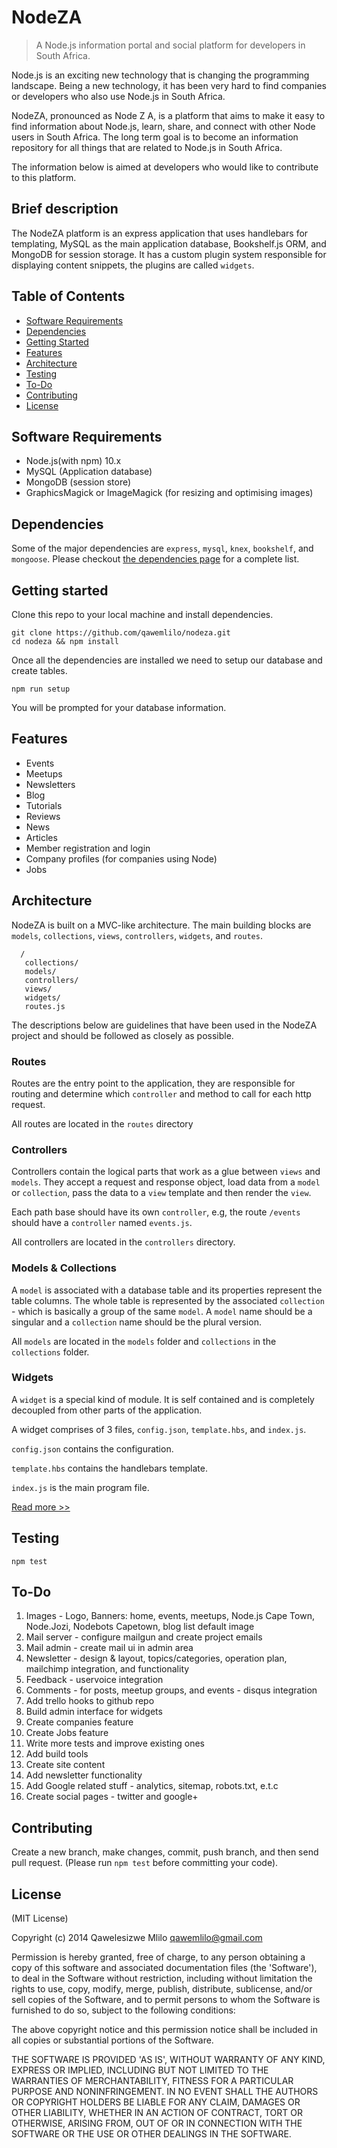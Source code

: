 # NodeZA
> A Node.js information portal and social platform for developers in South Africa.

Node.js is an exciting new technology that is changing the programming landscape. Being a new technology, it has been very hard to find companies or developers who also use Node.js in South Africa.

NodeZA, pronounced as Node Z A, is a platform that aims to make it easy to find information about Node.js, learn, share, and connect with other Node users in South Africa.
The long term goal is to become an information repository for all things that are related to Node.js in South Africa.

The information below is aimed at developers who would like to contribute to this platform.

Brief description
-----------------
The NodeZA platform is an express application that uses handlebars for templating, MySQL as the main application database, Bookshelf.js ORM, and MongoDB for session storage. It has a custom plugin system responsible for displaying content snippets, the plugins are called `widgets`.  


Table of Contents
-----------------

- [Software Requirements](#software-requirements)
- [Dependencies](#dependencies)
- [Getting Started](#getting-started)
- [Features](#features)
- [Architecture](#architecture)
- [Testing](#testing)
- [To-Do](#to-do)
- [Contributing](#contributing)
- [License](#license)



Software Requirements
-------------------
 - Node.js(with npm) 10.x
 - MySQL (Application database)
 - MongoDB (session store)
 - GraphicsMagick or ImageMagick (for resizing and optimising images)


Dependencies
------------
Some of the major dependencies are `express`, `mysql`, `knex`, `bookshelf`, and `mongoose`. Please checkout [the dependencies page](https://github.com/qawemlilo/nodeza/blob/master/docs/dependencies.md) for a complete list.

Getting started
---------------
Clone this repo to your local machine and install dependencies.

```
git clone https://github.com/qawemlilo/nodeza.git
cd nodeza && npm install
```

Once all the dependencies are installed we need to setup our database and create tables.

```
npm run setup
```
You will be prompted for your database information.

Features
--------

- Events
- Meetups
- Newsletters
- Blog
 - Tutorials
 - Reviews
 - News
 - Articles
- Member registration and login
- Company profiles (for companies using Node)
- Jobs



Architecture
------------
NodeZA is built on a MVC-like architecture. The main building blocks are `models`, `collections`, `views`, `controllers`, `widgets`, and `routes`.

      /
       collections/
       models/
       controllers/
       views/
       widgets/
       routes.js



The descriptions below are guidelines that have been used in the NodeZA project and should be followed as closely as possible.

### Routes
Routes are the entry point to the application, they are responsible for routing and determine which `controller` and method to call for each http request. 

All routes are located in the `routes` directory


### Controllers
Controllers contain the logical parts that work as a glue between `views` and `models`. They accept a request and response object, load data from a `model` or `collection`, pass the data to a `view` template and then render the `view`.

Each path base should have its own `controller`, e.g, the route `/events` should have a `controller` named `events.js`.

All controllers are located in the `controllers` directory.



### Models & Collections
A `model` is associated with a database table and its properties represent the table columns. The whole table is represented by the associated `collection` - which is basically a group of the same `model`. A `model` name should be a singular and a
`collection` name should be the plural version.

All `models` are located in the `models` folder and `collections` in the `collections` folder.


### Widgets
A `widget` is a special kind of module. It is self contained and is completely decoupled from other parts of the application.

A widget comprises of 3 files, `config.json`, `template.hbs`, and `index.js`.

`config.json` contains the configuration.

`template.hbs` contains the handlebars template.

`index.js` is the main program file.

[Read more >>](https://github.com/qawemlilo/nodeza/blob/master/docs/widgets.md)



Testing
-------

```
npm test
```


To-Do
-----
1. Images - Logo, Banners: home, events, meetups, Node.js Cape Town, Node.Jozi, Nodebots Capetown, blog list default image
2. Mail server - configure mailgun and create project emails
3. Mail admin - create mail ui in admin area
5. Newsletter - design & layout, topics/categories, operation plan, mailchimp integration, and functionality
6. Feedback - uservoice integration
7. Comments - for posts, meetup groups, and events - disqus integration
8. Add trello hooks to github repo
9. Build admin interface for widgets
10. Create companies feature
11. Create Jobs feature
12. Write more tests and improve existing ones
13. Add build tools
14. Create site content
15. Add newsletter functionality
17. Add Google related stuff - analytics, sitemap, robots.txt, e.t.c
18. Create social pages - twitter and google+


Contributing
------------
Create a new branch, make changes, commit, push branch, and then send pull request.
(Please run `npm test` before committing your code).


License
-------

(MIT License)

Copyright (c) 2014 Qawelesizwe Mlilo <qawemlilo@gmail.com>

Permission is hereby granted, free of charge, to any person obtaining a copy of this software and associated documentation files (the 'Software'), to deal in the Software without restriction, including without limitation the rights to use, copy, modify, merge, publish, distribute, sublicense, and/or sell copies of the Software, and to permit persons to whom the Software is furnished to do so, subject to the following conditions:

The above copyright notice and this permission notice shall be included in all copies or substantial portions of the Software.

THE SOFTWARE IS PROVIDED 'AS IS', WITHOUT WARRANTY OF ANY KIND, EXPRESS OR IMPLIED, INCLUDING BUT NOT LIMITED TO THE WARRANTIES OF MERCHANTABILITY, FITNESS FOR A PARTICULAR PURPOSE AND NONINFRINGEMENT. IN NO EVENT SHALL THE AUTHORS OR COPYRIGHT HOLDERS BE LIABLE FOR ANY CLAIM, DAMAGES OR OTHER LIABILITY, WHETHER IN AN ACTION OF CONTRACT, TORT OR OTHERWISE, ARISING FROM, OUT OF OR IN CONNECTION WITH THE SOFTWARE OR THE USE OR OTHER DEALINGS IN THE SOFTWARE.